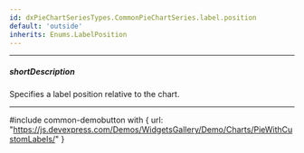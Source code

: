 ```yaml
---
id: dxPieChartSeriesTypes.CommonPieChartSeries.label.position
default: 'outside'
inherits: Enums.LabelPosition
---
```

---
##### shortDescription
Specifies a label position relative to the chart.

---
#include common-demobutton with {
    url: "https://js.devexpress.com/Demos/WidgetsGallery/Demo/Charts/PieWithCustomLabels/"
}